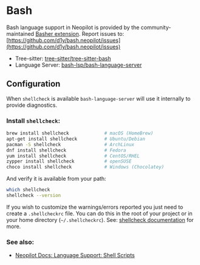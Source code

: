 # Bash

Bash language support in Neopilot is provided by the community-maintained [Basher extension](https://github.com/d1y/bash.neopilot).
Report issues to: [https://github.com/d1y/bash.neopilot/issues](https://github.com/d1y/bash.neopilot/issues)

- Tree-sitter: [tree-sitter/tree-sitter-bash](https://github.com/tree-sitter/tree-sitter-bash)
- Language Server: [bash-lsp/bash-language-server](https://github.com/bash-lsp/bash-language-server)

## Configuration

When `shellcheck` is available `bash-language-server` will use it internally to provide diagnostics.

### Install `shellcheck`:

```sh
brew install shellcheck             # macOS (HomeBrew)
apt-get install shellcheck          # Ubuntu/Debian
pacman -S shellcheck                # ArchLinux
dnf install shellcheck              # Fedora
yum install shellcheck              # CentOS/RHEL
zypper install shellcheck           # openSUSE
choco install shellcheck            # Windows (Chocolatey)
```

And verify it is available from your path:

```sh
which shellcheck
shellcheck --version
```

If you wish to customize the warnings/errors reported you just need to create a `.shellcheckrc` file. You can do this in the root of your project or in your home directory (`~/.shellcheckrc`). See: [shellcheck documentation](https://github.com/koalaman/shellcheck/wiki/Ignore#ignoring-one-or-more-types-of-errors-forever) for more.

### See also:

- [Neopilot Docs: Language Support: Shell Scripts](./sh.md)

